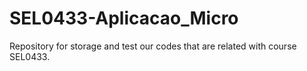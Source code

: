 # SEL0433-Aplicacao_Micro
Repository for storage and test our codes that are related with course SEL0433.
